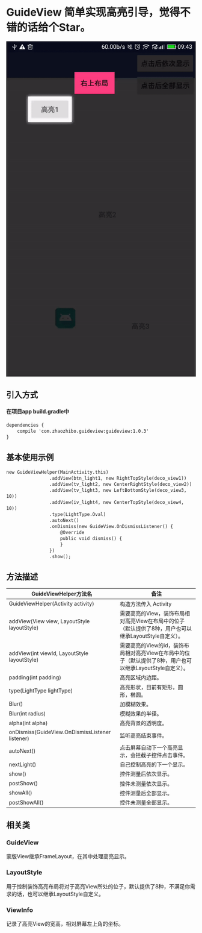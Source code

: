# GuideView 简单实现高亮引导，觉得不错的话给个Star。
![img](https://github.com/A-Heavy-Rain/GuideView/blob/master/ezgif.com-video-to-gif.gif)
## 引入方式
#### 在项目app build.gradle中
```
dependencies {
    compile 'com.zhaozhibo.guideview:guideview:1.0.3'
}
```

## 基本使用示例
```
new GuideViewHelper(MainActivity.this)
                .addView(btn_light1, new RightTopStyle(deco_view1))
                .addView(tv_light2, new CenterRightStyle(deco_view2))
                .addView(tv_light3, new LeftBottomStyle(deco_view3, 10))
                .addView(iv_light4, new CenterTopStyle(deco_view4, 10))
                .type(LightType.Oval)
                .autoNext()
                .onDismiss(new GuideView.OnDismissListener() {
                    @Override
                    public void dismiss() {
                    }
                })
                .show();
```
## 方法描述
| GuideViewHelper方法名 | 备注
| --- | ---
|GuideViewHelper(Activity activity)| 构造方法传入 Activity
| addView(View view, LayoutStyle layoutStyle) | 需要高亮的View，装饰布局相对高亮View在布局中的位子（默认提供了8种，用户也可以继承LayoutStyle自定义）。
| addView(int viewId, LayoutStyle layoutStyle) | 需要高亮的View的id，装饰布局相对高亮View在布局中的位子（默认提供了8种，用户也可以继承LayoutStyle自定义）。
| padding(int padding) | 高亮区域内边距。
| type(LightType lightType) | 高亮形状，目前有矩形，圆形，椭圆。
| Blur() | 加模糊效果。
| Blur(int radius) | 模糊效果的半径。
| alpha(int alpha) | 高亮背景的透明度。
| onDismiss(GuideView.OnDismissListener listener) | 监听高亮结束事件。
| autoNext() | 点击屏幕自动下一个高亮显示，会拦截子控件点击事件。
| nextLight() | 自己控制高亮的下一个显示。
| show() | 控件测量后依次显示。
| postShow() | 控件未测量依次显示。
| showAll() | 控件测量后全部显示。
| postShowAll() | 控件未测量全部显示。
## 相关类
### GuideView
蒙版View继承FrameLayout，在其中处理高亮显示。
### LayoutStyle
用于控制装饰高亮布局将对于高亮View所处的位子，默认提供了8种，不满足你需求的话，也可以继承LayoutStyle自定义。
### ViewInfo
记录了高亮View的宽高，相对屏幕左上角的坐标。
